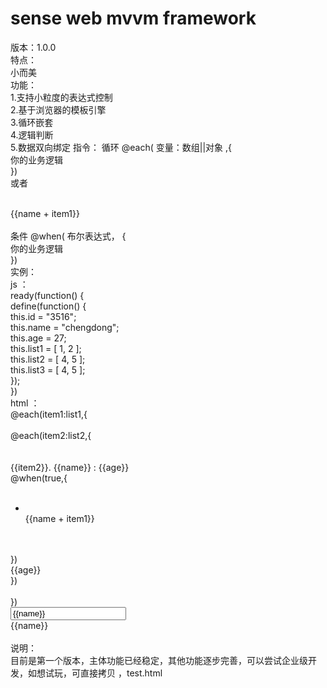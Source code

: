 # sense web mvvm framework

版本：1.0.0   
特点：   
    小而美  
功能：  
    1.支持小粒度的表达式控制  
    2.基于浏览器的模板引擎  
    3.循环嵌套  
    4.逻辑判断  
    5.数据双向绑定
指令：
     循环 @each( 变量：数组||对象 ,{  
              你的业务逻辑  
          })   
          或者   
          <div each="item1:list1">   
             {{name + item1}}  
          </li>   
     条件 @when( 布尔表达式， {   
              你的业务逻辑   
          })    
实例：  
  js   ：   
        ready(function() {  
        	define(function() {   
        		this.id = "3516";   
        		this.name = "chengdong";   
        		this.age = 27;   
        		this.list1 = [ 1, 2 ];   
        		this.list2 = [ 4, 5 ];  
        		this.list3 = [ 4, 5 ];  
        	});   
        })   
  html ：    
        @each(item1:list1,{  
        		<div id="{{id}}">  
        			@each(item2:list2,{   
        			    <br/>   
        			    {{item2}}. {{name}} : {{age}}   
        			    @when(true,{   
        			       <ul>   
        			         <li each="item1:list1">   
        			         {{name + item1}}   
        			         </li>   
        			       </ul>   
        			   })   
        			   {{age}}   
        			})   
        		</div>   
        	})   
        	<input type="text" value="{{name}}">    
        	<div>{{name}}</div>    
说明：   
  目前是第一个版本，主体功能已经稳定，其他功能逐步完善，可以尝试企业级开发，如想试玩，可直接拷贝 ，test.html



